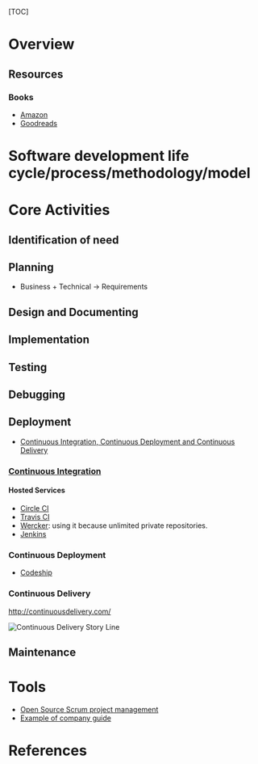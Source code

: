 [TOC]

# Overview

## Resources

### Books

- [Amazon][amazon]
- [Goodreads][read]

# Software development life cycle/process/methodology/model

# Core Activities

## Identification of need

## Planning

- Business + Technical -> Requirements

## Design and Documenting

## Implementation

## Testing

## Debugging

## Deployment

- [Continuous Integration, Continuous Deployment and Continuous Delivery](http://stackoverflow.com/questions/28608015/continuous-integration-vs-continuous-delivery-vs-continuous-deployment)

### [Continuous Integration](http://martinfowler.com/articles/continuousIntegration.html)

#### Hosted Services

- [Circle CI](https://circleci.com/)
- [Travis CI](https://travis-ci.org/)
- [Wercker](http://wercker.com/): using it because unlimited private repositories.
- [Jenkins](https://jenkins.io/)

### Continuous Deployment

- [Codeship](https://codeship.com/)

### Continuous Delivery

http://continuousdelivery.com/

![Continuous Delivery Story Line](../graphic/software/continuous-delivery-storyline.png)

## Maintenance

# Tools
- [Open Source Scrum project management](https://github.com/taigaio)
- [Example of company guide](https://github.com/thoughtbot/guides)

# References

[wiki]: https://en.wikipedia.org/wiki/Software_development
[processes]: https://en.wikipedia.org/wiki/Software_development_process
[amazon]: https://www.amazon.com/Software-Development-Design-Programming-Books/b?ie=UTF8&node=4016
[read]: https://www.goodreads.com/shelf/show/software-development
